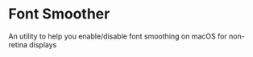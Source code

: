 # Font Smoother

An utility to help you enable/disable font smoothing on macOS for non-retina
displays
